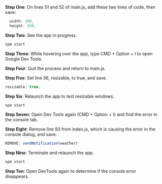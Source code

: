 **Step One**: On lines 51 and 52 of main.js, add these two lines of code, then save:
```js
  width: 300,
  height: 450,
```
**Step Two**: See the app in progress.
```sh
npm start
```
**Step Three**: While hovering over the app, type CMD + Option + I to open Google Dev Tools.

**Step Four**: Quit the process and return to main.js.

**Step Five**: Set line 56, resizable, to true, and save.
```js
resizable: true,
```
**Step Six**: Relaunch the app to test resizable windows.
```sh
npm start
```
**Step Seven**: Open Dev Tools again (CMD + Option + I) and find the error in the console tab.

**Step Eight**: Remove line 93 from index.js, which is causing the error in the console dialog, and save.
```js
REMOVE: sendNotification(weather)
```
**Step Nine**: Terminate and relaunch the app.
```sh
npm start
```
**Step Ten**: Open DevTools again to determine if the console error disappears.
